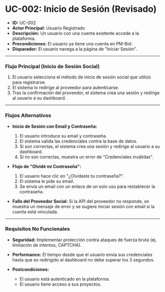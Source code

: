 # UC-002: Inicio de Sesión (Revisado)

- **ID:** UC-002
- **Actor Principal:** Usuario Registrado
- **Descripción:** Un usuario con una cuenta existente accede a la plataforma.
- **Precondiciones:** El usuario ya tiene una cuenta en PM-Bot.
- **Disparador:** El usuario navega a la página de "Iniciar Sesión".

---

### Flujo Principal (Inicio de Sesión Social)

1.  El usuario selecciona el método de inicio de sesión social que utilizó para registrarse.
2.  El sistema lo redirige al proveedor para autenticarse.
3.  Tras la confirmación del proveedor, el sistema crea una sesión y redirige al usuario a su dashboard.

---

### Flujos Alternativos

- **Inicio de Sesión con Email y Contraseña:**
    1. El usuario introduce su email y contraseña.
    2. El sistema valida las credenciales contra la base de datos.
    3. Si son correctas, el sistema crea una sesión y redirige al usuario a su dashboard.
    4. Si no son correctas, muestra un error de "Credenciales inválidas".

- **Flujo de "Olvidé mi Contraseña":**
    1. El usuario hace clic en "¿Olvidaste tu contraseña?".
    2. El sistema le pide su email.
    3. Se envía un email con un enlace de un solo uso para restablecer la contraseña.

- **Fallo del Proveedor Social:** Si la API del proveedor no responde, se muestra un mensaje de error y se sugiere iniciar sesión con email si la cuenta está vinculada.

---

### Requisitos No Funcionales

- **Seguridad:** Implementar protección contra ataques de fuerza bruta (ej. limitación de intentos, CAPTCHA).
- **Performance:** El tiempo desde que el usuario envía sus credenciales hasta que es redirigido al dashboard no debe superar los 3 segundos.

- **Postcondiciones:**
    - El usuario está autenticado en la plataforma.
    - El usuario tiene acceso a sus proyectos.